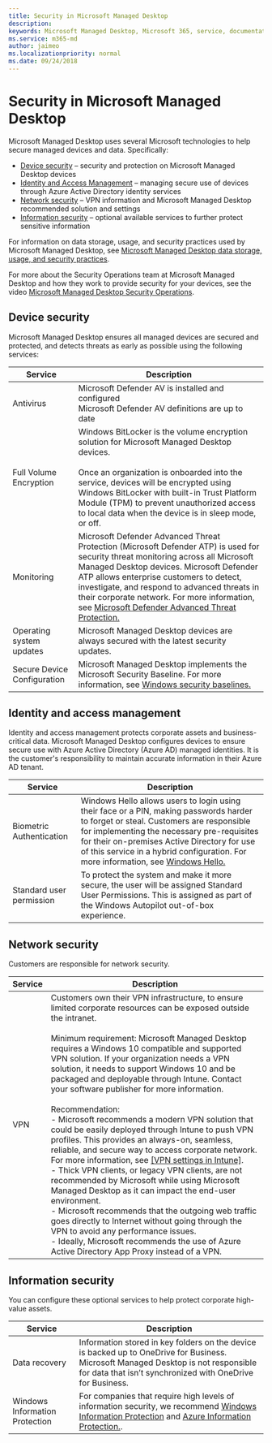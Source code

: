 ```yaml
---
title: Security in Microsoft Managed Desktop 
description:  
keywords: Microsoft Managed Desktop, Microsoft 365, service, documentation
ms.service: m365-md
author: jaimeo
ms.localizationpriority: normal
ms.date: 09/24/2018
---
```


# Security in Microsoft Managed Desktop

<!--Security, also Onboarding doc: data handling/store, privileged account access -->

Microsoft Managed Desktop uses several Microsoft technologies to help secure managed devices and data. Specifically: 


- [Device security](#device-security) – security and protection on Microsoft Managed Desktop devices
- [Identity and Access Management](#identity-and-access-management) – managing secure use of devices through Azure Active Directory identity services
- [Network security](#network-security) – VPN information and Microsoft Managed Desktop recommended solution and settings
- [Information security](#information-security) – optional available services to further protect sensitive information 

For information on data storage, usage, and security practices used by Microsoft Managed Desktop, see [Microsoft Managed
Desktop data storage, usage, and security
practices](https://aka.ms/mmd-data).

For more about the Security Operations team at Microsoft Managed Desktop and how they work to provide security for your devices, see the video [Microsoft Managed Desktop Security Operations](https://www.microsoft.com/videoplayer/embed/RE4q6nP). 

## Device security

Microsoft Managed Desktop ensures all managed devices are secured and protected, and detects threats as early as possible using the following services:

Service | Description
--- | ---
Antivirus |	Microsoft Defender AV is installed and configured<br>Microsoft Defender AV definitions are up to date
Full Volume Encryption |	Windows BitLocker is the volume encryption solution for Microsoft Managed Desktop devices.<br><br>Once an organization is onboarded into the service, devices will be encrypted using Windows BitLocker with built-in Trust Platform Module (TPM) to prevent unauthorized access to local data when the device is in sleep mode, or off. 
Monitoring |	Microsoft Defender Advanced Threat Protection (Microsoft Defender ATP) is used for security threat monitoring across all Microsoft Managed Desktop devices. Microsoft Defender ATP allows enterprise customers to detect, investigate, and respond to advanced threats in their corporate network. For more information, see [Microsoft Defender Advanced Threat Protection.](https://docs.microsoft.com/windows/threat-protection/windows-defender-atp/windows-defender-advanced-threat-protection) 
Operating system updates |	Microsoft Managed Desktop devices are always secured with the latest security updates.
Secure Device Configuration |	Microsoft Managed Desktop implements the Microsoft Security Baseline. For more information, see [Windows security baselines.](https://docs.microsoft.com/windows/security/threat-protection/windows-security-baselines)



## Identity and access management

Identity and access management protects corporate assets and business-critical data. Microsoft Managed Desktop configures devices to ensure secure use with Azure Active Directory (Azure AD) managed identities. It is the customer's responsibility to maintain accurate information in their Azure AD tenant. 

Service | Description
--- | ---
Biometric Authentication |	Windows Hello allows users to login using their face or a PIN, making passwords harder to forget or steal. Customers are responsible for implementing the necessary pre-requisites for their on-premises Active Directory for use of this service in a hybrid configuration. For more information, see [Windows Hello.](https://docs.microsoft.com/windows-hardware/design/device-experiences/windows-hello) 
Standard user permission |	To protect the system and make it more secure, the user will be assigned Standard User Permissions. This is assigned as part of the Windows Autopilot out-of-box experience.



## Network security

Customers are responsible for network security. 

Service | Description
--- | ---
VPN | Customers own their VPN infrastructure, to ensure limited corporate resources can be exposed outside the intranet.<br><br>Minimum requirement: Microsoft Managed Desktop requires a Windows 10 compatible and supported VPN solution. If your organization needs a VPN solution, it needs to support Windows 10 and be packaged and deployable through Intune. Contact your software publisher for more information.<br><br>Recommendation:<br>- Microsoft recommends a modern VPN solution that could be easily deployed through Intune to push VPN profiles. This provides an always-on, seamless, reliable, and secure way to access corporate network. For more information, see [[VPN settings in Intune]](https://docs.microsoft.com/intune/vpn-settings-configure).<br>- Thick VPN clients, or legacy VPN clients, are not recommended by Microsoft while using Microsoft Managed Desktop as it can impact the end-user environment.<br>- Microsoft recommends that the outgoing web traffic goes directly to Internet without going through the VPN to avoid any performance issues.<br>- Ideally, Microsoft recommends the use of Azure Active Directory App Proxy instead of a VPN.


## Information security

You can configure these optional services to help protect corporate high-value assets. 

Service | Description
--- | ---
Data recovery  | Information stored in key folders on the device is backed up to OneDrive for Business. Microsoft Managed Desktop is not responsible for data that isn’t synchronized with OneDrive for Business. 
Windows Information Protection |	For companies that require high levels of information security, we recommend [Windows Information Protection](https://docs.microsoft.com/windows/threat-protection/windows-information-protection/protect-enterprise-data-using-wip) and [Azure Information Protection.](https://www.microsoft.com/cloud-platform/azure-information-protection). 

